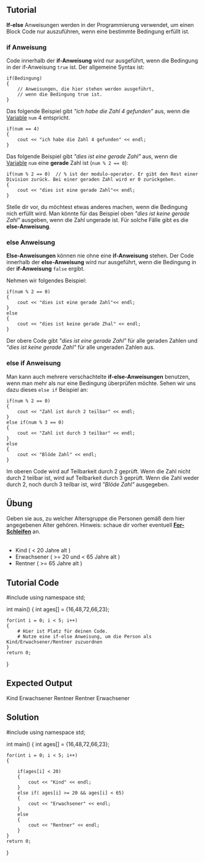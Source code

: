 Tutorial
--------
**If-else** Anweisungen werden in der Programmierung verwendet, um einen Block Code nur auszuführen, wenn eine bestimmte Bedingung erfüllt ist.

### if Anweisung

Code innerhalb der **if-Anweisung** wird nur ausgeführt, wenn die Bedingung in der if-Anweisung `true` ist. Der allgemeine Syntax ist:

    if(Bedingung)
    {
        // Anweisungen, die hier stehen werden ausgeführt,
        // wenn die Bedingung true ist.
    }

Das folgende Beispiel gibt *"ich habe die Zahl 4 gefunden"* aus, wenn die [Variable](/de/Variables_and_Types) `num` 4 entspricht.

    if(num == 4)
    {
        cout << "ich habe die Zahl 4 gefunden" << endl;
    }    

Das folgende Beispiel gibt *"dies ist eine gerade Zahl"* aus, wenn die [Variable](/de/Variables_and_Types) `num` eine **gerade** Zahl ist (`num % 2 == 0`):

    if(num % 2 == 0)  // % ist der modulo-operator. Er gibt den Rest einer Division zurück. Bei einer geraden Zahl wird er 0 zurückgeben.
    {
        cout << "dies ist eine gerade Zahl"<< endl;
    }

Stelle dir vor, du möchtest etwas anderes machen, wenn die Bedingung nich erfüllt wird. Man könnte für das Beispiel oben *"dies ist keine gerade Zahl"* ausgeben, wenn die Zahl ungerade ist. Für solche Fälle gibt es die **else-Anweisung**.

### else Anweisung

**Else-Anweisungen** können nie ohne eine **if-Anweisung** stehen. Der Code innerhalb der **else-Anweisung** wird nur ausgeführt, wenn die Bedingung in der **if-Anweisung** `false` ergibt.

Nehmen wir folgendes Beispiel:

    if(num % 2 == 0)
    {
        cout << "dies ist eine gerade Zahl"<< endl;
    }
    else
    {
        cout << "dies ist keine gerade Zhal" << endl;
    }

Der obere Code gibt *"dies ist eine gerade Zahl"* für alle geraden Zahlen und *"dies ist keine gerade Zahl"* für alle ungeraden Zahlen aus.

### else if Anweisung

Man kann auch mehrere verschachtelte **if-else-Anweisungen** benutzen, wenn man mehr als nur eine Bedingung überprüfen möchte. Sehen wir uns dazu dieses `else if` Beispiel an:

    if(num % 2 == 0)
    {
        cout << "Zahl ist durch 2 teilbar" << endl;
    }
    else if(num % 3 == 0)
    {
        cout << "Zahl ist durch 3 teilbar" << endl;
    }
    else
    {
        cout << "Blöde Zahl" << endl;
    }

Im oberen Code wird auf Teilbarkeit durch 2 geprüft. Wenn die Zahl nicht durch 2 teilbar ist, wird auf Teilbarkeit durch 3 geprüft. Wenn die Zahl weder durch 2, noch durch 3 teilbar ist, wird *"Blöde Zahl"* ausgegeben.

Übung
--------
Geben sie aus, zu welcher Altersgruppe die Personen gemäß dem hier angegebenen Alter gehören. Hinweis: schaue dir vorher eventuell [**For-Schleifen**](/de/For_loops) an.
######
- Kind ( < 20 Jahre alt )
- Erwachsener ( >= 20 und < 65 Jahre alt ) 
- Rentner ( >= 65 Jahre alt )


Tutorial Code
-------------
#include <iostream>
using namespace std;

int main()
{
    int ages[] = {16,48,72,66,23};
    
    for(int i = 0; i < 5; i++)
    {        
        # Hier ist Platz für deinen Code. 
        # Nutze eine if-else Anweisung, um die Person als Kind/Erwachsener/Rentner zuzuordnen
    }
    return 0;
}

Expected Output
---------------
Kind
Erwachsener
Rentner
Rentner
Erwachsener

Solution
--------
#include <iostream>
using namespace std;

int main()
{
    int ages[] = {16,48,72,66,23};
    
    for(int i = 0; i < 5; i++)
    {
        
        if(ages[i] < 20)
        {
            cout << "Kind" << endl;
        }
        else if( ages[i] >= 20 && ages[i] < 65)
        {
            cout << "Erwachsener" << endl;
        }
        else
        {
            cout << "Rentner" << endl;
        }
    }
    return 0;
}